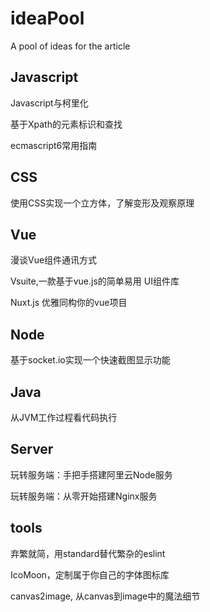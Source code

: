 # ideaPool
A pool of ideas for the article

## Javascript
Javascript与柯里化

基于Xpath的元素标识和查找

ecmascript6常用指南

## CSS
使用CSS实现一个立方体，了解变形及观察原理

## Vue
漫谈Vue组件通讯方式

Vsuite,一款基于vue.js的简单易用 UI组件库

Nuxt.js 优雅同构你的vue项目

## Node
基于socket.io实现一个快速截图显示功能

## Java
从JVM工作过程看代码执行

## Server
玩转服务端：手把手搭建阿里云Node服务

玩转服务端：从零开始搭建Nginx服务

## tools
弃繁就简，用standard替代繁杂的eslint

IcoMoon，定制属于你自己的字体图标库

canvas2image, 从canvas到image中的魔法细节
